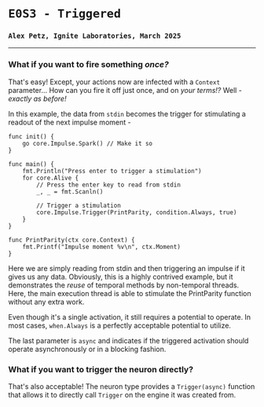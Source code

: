 # `E0S3 - Triggered`
### `Alex Petz, Ignite Laboratories, March 2025`

---

### What if you want to fire something _once?_

That's easy!  Except, your actions now are infected with a `Context` parameter...  How can you fire
it off just once, and on _your terms!?_  Well - _exactly as before!_  

In this example, the data from `stdin` becomes the trigger for stimulating a readout of the next impulse moment -

    func init() {
        go core.Impulse.Spark() // Make it so
    }
    
    func main() {
	    fmt.Println("Press enter to trigger a stimulation")
        for core.Alive {
            // Press the enter key to read from stdin
            _, _ = fmt.Scanln()

            // Trigger a stimulation
            core.Impulse.Trigger(PrintParity, condition.Always, true)
        }
    }
    
    func PrintParity(ctx core.Context) {
        fmt.Printf("Impulse moment %v\n", ctx.Moment)
    }

Here we are simply reading from stdin and then triggering an impulse if it gives us any data. Obviously,
this is a highly contrived example, but it demonstrates the _reuse_ of temporal methods by non-temporal
threads.  Here, the main execution thread is able to stimulate the PrintParity function without any extra
work.

Even though it's a single activation, it still requires a potential to operate.  In most cases, `when.Always`
is a perfectly acceptable potential to utilize.

The last parameter is `async` and indicates if the triggered activation should operate asynchronously or
in a blocking fashion.

### What if you want to trigger the neuron directly?
That's also acceptable!  The neuron type provides a `Trigger(async)` function that allows it to directly
call `Trigger` on the engine it was created from.